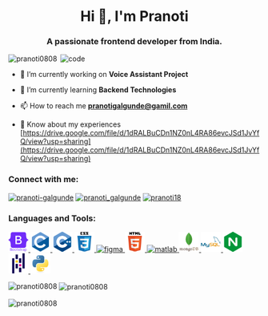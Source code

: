 <h1 align="center">Hi 👋, I'm Pranoti</h1>
<h3 align="center">A passionate frontend developer from India.</h3>
<img align="right" alt="code" width ="400" src ="https://i.pinimg.com/originals/ef/2d/b0/ef2db0885d94fd149a4b7914923bb2a3.gif" >

<p align="left"> <img src="https://komarev.com/ghpvc/?username=pranoti0808&label=Profile%20views&color=0e75b6&style=flat" alt="pranoti0808" /> </p>

- 🔭 I’m currently working on **Voice Assistant Project**

- 🌱 I’m currently learning **Backend Technologies**

- 📫 How to reach me **pranotigalgunde@gamil.com**

- 📄 Know about my experiences [https://drive.google.com/file/d/1dRALBuCDn1NZ0nL4RA86evcJSd1JvYfQ/view?usp=sharing](https://drive.google.com/file/d/1dRALBuCDn1NZ0nL4RA86evcJSd1JvYfQ/view?usp=sharing)

<h3 align="left">Connect with me:</h3>
<p align="left">
<a href="https://linkedin.com/in/pranoti-galgunde" target="blank"><img align="center" src="https://raw.githubusercontent.com/rahuldkjain/github-profile-readme-generator/master/src/images/icons/Social/linked-in-alt.svg" alt="pranoti-galgunde" height="30" width="40" /></a>
<a href="https://instagram.com/pranoti_galgunde" target="blank"><img align="center" src="https://raw.githubusercontent.com/rahuldkjain/github-profile-readme-generator/master/src/images/icons/Social/instagram.svg" alt="pranoti_galgunde" height="30" width="40" /></a>
<a href="https://www.codechef.com/users/pranoti18" target="blank"><img align="center" src="https://cdn.jsdelivr.net/npm/simple-icons@3.1.0/icons/codechef.svg" alt="pranoti18" height="30" width="40" /></a>
</p>

<h3 align="left">Languages and Tools:</h3>
<p align="left"> <a href="https://getbootstrap.com" target="_blank" rel="noreferrer"> <img src="https://raw.githubusercontent.com/devicons/devicon/master/icons/bootstrap/bootstrap-plain-wordmark.svg" alt="bootstrap" width="40" height="40"/> </a> <a href="https://www.cprogramming.com/" target="_blank" rel="noreferrer"> <img src="https://raw.githubusercontent.com/devicons/devicon/master/icons/c/c-original.svg" alt="c" width="40" height="40"/> </a> <a href="https://www.w3schools.com/cpp/" target="_blank" rel="noreferrer"> <img src="https://raw.githubusercontent.com/devicons/devicon/master/icons/cplusplus/cplusplus-original.svg" alt="cplusplus" width="40" height="40"/> </a> <a href="https://www.w3schools.com/css/" target="_blank" rel="noreferrer"> <img src="https://raw.githubusercontent.com/devicons/devicon/master/icons/css3/css3-original-wordmark.svg" alt="css3" width="40" height="40"/> </a> <a href="https://www.figma.com/" target="_blank" rel="noreferrer"> <img src="https://www.vectorlogo.zone/logos/figma/figma-icon.svg" alt="figma" width="40" height="40"/> </a> <a href="https://www.w3.org/html/" target="_blank" rel="noreferrer"> <img src="https://raw.githubusercontent.com/devicons/devicon/master/icons/html5/html5-original-wordmark.svg" alt="html5" width="40" height="40"/> </a> <a href="https://www.mathworks.com/" target="_blank" rel="noreferrer"> <img src="https://upload.wikimedia.org/wikipedia/commons/2/21/Matlab_Logo.png" alt="matlab" width="40" height="40"/> </a> <a href="https://www.mongodb.com/" target="_blank" rel="noreferrer"> <img src="https://raw.githubusercontent.com/devicons/devicon/master/icons/mongodb/mongodb-original-wordmark.svg" alt="mongodb" width="40" height="40"/> </a> <a href="https://www.mysql.com/" target="_blank" rel="noreferrer"> <img src="https://raw.githubusercontent.com/devicons/devicon/master/icons/mysql/mysql-original-wordmark.svg" alt="mysql" width="40" height="40"/> </a> <a href="https://www.nginx.com" target="_blank" rel="noreferrer"> <img src="https://raw.githubusercontent.com/devicons/devicon/master/icons/nginx/nginx-original.svg" alt="nginx" width="40" height="40"/> </a> <a href="https://pandas.pydata.org/" target="_blank" rel="noreferrer"> <img src="https://raw.githubusercontent.com/devicons/devicon/2ae2a900d2f041da66e950e4d48052658d850630/icons/pandas/pandas-original.svg" alt="pandas" width="40" height="40"/> </a> <a href="https://www.python.org" target="_blank" rel="noreferrer"> <img src="https://raw.githubusercontent.com/devicons/devicon/master/icons/python/python-original.svg" alt="python" width="40" height="40"/> </a> </p>

<p><img align="left" src="https://github-readme-stats.vercel.app/api/top-langs?username=pranoti0808&show_icons=true&locale=en&layout=compact" alt="pranoti0808" /></p>

<p>&nbsp;<img align="center" src="https://github-readme-stats.vercel.app/api?username=pranoti0808&show_icons=true&locale=en" alt="pranoti0808" /></p>

<p><img align="center" src="https://github-readme-streak-stats.herokuapp.com/?user=pranoti0808&" alt="pranoti0808" /></p>
